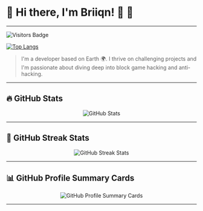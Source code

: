 # 🌟 Hi there, I'm Briiqn! 👋 🌟

---

![Visitors Badge](https://komarev.com/ghpvc/?username=Briiqn&color=blue)

[![Top Langs](https://github-readme-stats.vercel.app/api/top-langs/?username=Briiqn&layout=donut-vertical)](https://github.com/anuraghazra/github-readme-stats)

> I'm a developer based on Earth 🌍. I thrive on challenging projects and I'm passionate about diving deep into block game hacking and anti-hacking.

---

## 🔥 GitHub Stats

<div align="center">
  <img src="https://github-readme-stats.vercel.app/api?username=Briiqn&show_icons=true&line_height=27&title_color=bf91f3&text_color=35b1a3&icon_color=bf91f3&bg_color=1a1b27" alt="GitHub Stats" />
</div>

---

## 🌟 GitHub Streak Stats

<div align="center">
  <img src="https://github-readme-streak-stats.herokuapp.com/?user=Briiqn&theme=tokyonight" alt="GitHub Streak Stats" />
</div>

---

## 📊 GitHub Profile Summary Cards

<div align="center">
  <img src="https://github-profile-summary-cards.vercel.app/api/cards/profile-details?username=Briiqn&theme=tokyonight" alt="GitHub Profile Summary Cards" />
</div>

---
